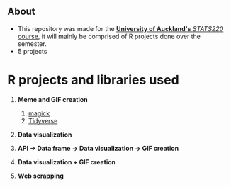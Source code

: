 ## About
- This repository was made for the [**University of Auckland's** *STATS220* course](https://courseoutline.auckland.ac.nz/dco/course/STATS/220/1213), it will mainly be comprised of R projects done over the semester. 
- 5 projects

# R projects and libraries used
1. **Meme and GIF creation**
   1.  [magick](https://cran.r-project.org/web/packages/magick/vignettes/intro.html)
   2. [Tidyverse](https://www.tidyverse.org/) 

2. **Data visualization**
3. **API -> Data frame -> Data visualization -> GIF creation**
4. **Data visualization + GIF creation**
5. **Web scrapping**
